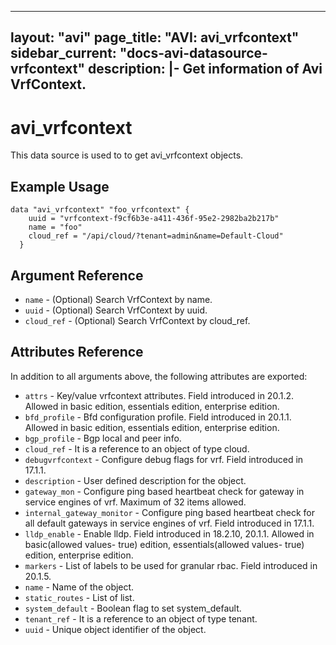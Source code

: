 <!--
    Copyright 2021 VMware, Inc.
    SPDX-License-Identifier: Mozilla Public License 2.0
-->
---
layout: "avi"
page_title: "AVI: avi_vrfcontext"
sidebar_current: "docs-avi-datasource-vrfcontext"
description: |-
  Get information of Avi VrfContext.
---

# avi_vrfcontext

This data source is used to to get avi_vrfcontext objects.

## Example Usage

```hcl
data "avi_vrfcontext" "foo_vrfcontext" {
    uuid = "vrfcontext-f9cf6b3e-a411-436f-95e2-2982ba2b217b"
    name = "foo"
    cloud_ref = "/api/cloud/?tenant=admin&name=Default-Cloud"
  }
```

## Argument Reference

* `name` - (Optional) Search VrfContext by name.
* `uuid` - (Optional) Search VrfContext by uuid.
* `cloud_ref` - (Optional) Search VrfContext by cloud_ref.
  
## Attributes Reference

In addition to all arguments above, the following attributes are exported:

* `attrs` - Key/value vrfcontext attributes. Field introduced in 20.1.2. Allowed in basic edition, essentials edition, enterprise edition.
* `bfd_profile` - Bfd configuration profile. Field introduced in 20.1.1. Allowed in basic edition, essentials edition, enterprise edition.
* `bgp_profile` - Bgp local and peer info.
* `cloud_ref` - It is a reference to an object of type cloud.
* `debugvrfcontext` - Configure debug flags for vrf. Field introduced in 17.1.1.
* `description` - User defined description for the object.
* `gateway_mon` - Configure ping based heartbeat check for gateway in service engines of vrf. Maximum of 32 items allowed.
* `internal_gateway_monitor` - Configure ping based heartbeat check for all default gateways in service engines of vrf. Field introduced in 17.1.1.
* `lldp_enable` - Enable lldp. Field introduced in 18.2.10, 20.1.1. Allowed in basic(allowed values- true) edition, essentials(allowed values- true) edition, enterprise edition.
* `markers` - List of labels to be used for granular rbac. Field introduced in 20.1.5.
* `name` - Name of the object.
* `static_routes` - List of list.
* `system_default` - Boolean flag to set system_default.
* `tenant_ref` - It is a reference to an object of type tenant.
* `uuid` - Unique object identifier of the object.

